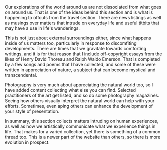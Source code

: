 Our explorations of the world around us are not dissociated from what goes on around us. That is one of the ideas behind this section and is what is happening to offcuts from the travel section. There are news listings as well as musings over matters that intrude on everyday life and useful titbits that may have a use in life's wanderings.

This is not just about external surroundings either, since what happens inside of us matters too, particularly in response to discomfiting developments. There are times that we gravitate towards comforting writings, and it is for that reason that I include off-copyright essays from the likes of Henry David Thoreau and Ralph Waldo Emerson. That is completed by a few songs and poems that I have collected, and some of these were written in appreciation of nature, a subject that can become mystical and transcendental.

Photography is very much about appreciating the natural world too, so I have added content collecting what else you can find. Selected practitioners of the art get listed, and so do some photography magazines. Seeing how others visually interpret the natural world can help with your efforts. Sometimes, even aping others can enhance the development of your style of presentation.

In summary, this section collects matters intruding on human experiences, as well as how we artistically communicate what we experience things in life. That makes for a varied collection, yet there is something of a common thread too. This is a newer part of the website than others, so there is more evolution in prospect.